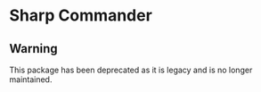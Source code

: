 # Sharp Commander

## Warning 

This package has been deprecated as it is legacy and is no longer maintained.
